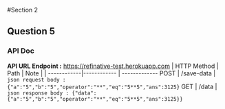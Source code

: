 #Section 2 

## Question 5

### API Doc
<b>API URL Endpoint :</b> https://refinative-test.herokuapp.com
| HTTP Method | Path | Note | 
| ------------|------------ | -------------
POST | /save-data | ```json request body : {"a":"5","b":"5","operator":"**","eq":"5**5","ans":3125}```
GET | /data | ```json response body : {"data":{"a":"5","b":"5","operator":"**","eq":"5**5","ans":3125}}```